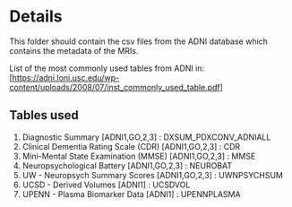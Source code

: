 # Details

This folder should contain the csv files from the ADNI database which contains the metadata of the MRIs.

List of the most commonly used tables from ADNI in:
[https://adni.loni.usc.edu/wp-content/uploads/2008/07/inst_commonly_used_table.pdf]

## Tables used
1. Diagnostic Summary [ADNI1,GO,2,3]                   : DXSUM_PDXCONV_ADNIALL
2. Clinical Dementia Rating Scale (CDR) [ADNI1,GO,2,3] : CDR
3. Mini-Mental State Examination (MMSE) [ADNI1,GO,2,3] : MMSE
4. Neuropsychological Battery [ADNI1,GO,2,3]           : NEUROBAT
5. UW - Neuropsych Summary Scores [ADNI1,GO,2,3]       : UWNPSYCHSUM
6. UCSD - Derived Volumes [ADNI1]                      : UCSDVOL
7. UPENN - Plasma Biomarker Data [ADNI1]               : UPENNPLASMA
